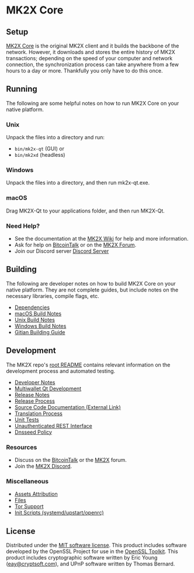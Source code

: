 MK2X Core
=============

Setup
---------------------
[MK2X Core](http://mk2x.org/wallet) is the original MK2X client and it builds the backbone of the network. However, it downloads and stores the entire history of MK2X transactions; depending on the speed of your computer and network connection, the synchronization process can take anywhere from a few hours to a day or more. Thankfully you only have to do this once.

Running
---------------------
The following are some helpful notes on how to run MK2X Core on your native platform.

### Unix

Unpack the files into a directory and run:

- `bin/mk2x-qt` (GUI) or
- `bin/mk2xd` (headless)

### Windows

Unpack the files into a directory, and then run mk2x-qt.exe.

### macOS

Drag MK2X-Qt to your applications folder, and then run MK2X-Qt.

### Need Help?

* See the documentation at the [MK2X Wiki](https://github.com/MK2X-Project/MK2X/wiki)
for help and more information.
* Ask for help on [BitcoinTalk](https://bitcointalk.org/index.php?topic=1262920.0) or on the [MK2X Forum](http://forum.mk2x.org/).
* Join our Discord server [Discord Server](https://discord.mk2x.org)

Building
---------------------
The following are developer notes on how to build MK2X Core on your native platform. They are not complete guides, but include notes on the necessary libraries, compile flags, etc.

- [Dependencies](dependencies.md)
- [macOS Build Notes](build-osx.md)
- [Unix Build Notes](build-unix.md)
- [Windows Build Notes](build-windows.md)
- [Gitian Building Guide](gitian-building.md)

Development
---------------------
The MK2X repo's [root README](/README.md) contains relevant information on the development process and automated testing.

- [Developer Notes](developer-notes.md)
- [Multiwallet Qt Development](multiwallet-qt.md)
- [Release Notes](release-notes.md)
- [Release Process](release-process.md)
- [Source Code Documentation (External Link)](https://www.fuzzbawls.pw/mk2x/doxygen/)
- [Translation Process](translation_process.md)
- [Unit Tests](unit-tests.md)
- [Unauthenticated REST Interface](REST-interface.md)
- [Dnsseed Policy](dnsseed-policy.md)

### Resources
* Discuss on the [BitcoinTalk](https://bitcointalk.org/index.php?topic=1262920.0) or the [MK2X](http://forum.mk2x.org/) forum.
* Join the [MK2X Discord](https://discord.mk2x.org).

### Miscellaneous
- [Assets Attribution](assets-attribution.md)
- [Files](files.md)
- [Tor Support](tor.md)
- [Init Scripts (systemd/upstart/openrc)](init.md)

License
---------------------
Distributed under the [MIT software license](/COPYING).
This product includes software developed by the OpenSSL Project for use in the [OpenSSL Toolkit](https://www.openssl.org/). This product includes
cryptographic software written by Eric Young ([eay@cryptsoft.com](mailto:eay@cryptsoft.com)), and UPnP software written by Thomas Bernard.
